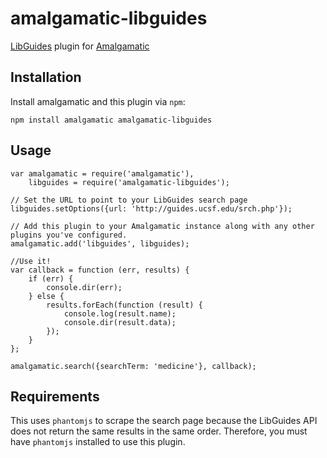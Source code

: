 amalgamatic-libguides
=====================

[LibGuides](http://www.springshare.com/libguides/) plugin for [Amalgamatic](https://github.com/ucsf-ckm/amalgamatic)

## Installation

Install amalgamatic and this plugin via `npm`:

`npm install amalgamatic amalgamatic-libguides`

## Usage

````
var amalgamatic = require('amalgamatic'),
    libguides = require('amalgamatic-libguides');

// Set the URL to point to your LibGuides search page
libguides.setOptions({url: 'http://guides.ucsf.edu/srch.php'});

// Add this plugin to your Amalgamatic instance along with any other plugins you've configured.
amalgamatic.add('libguides', libguides);

//Use it!
var callback = function (err, results) {
    if (err) {
        console.dir(err);
    } else {
        results.forEach(function (result) {
            console.log(result.name);
            console.dir(result.data);
        });
    }
};

amalgamatic.search({searchTerm: 'medicine'}, callback);
````

## Requirements

This uses `phantomjs` to scrape the search page because the LibGuides API does not return the same results in the same order. Therefore, you must have `phantomjs` installed to use this plugin.
